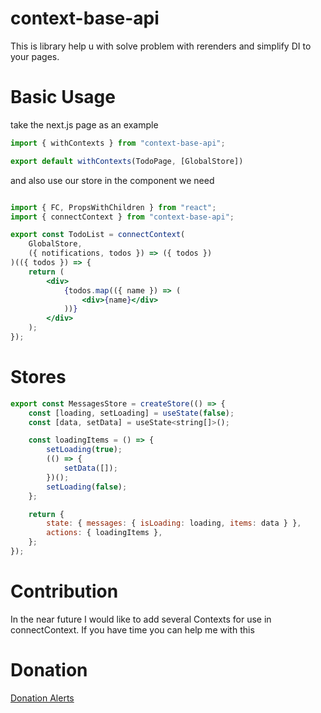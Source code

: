 # context-base-api
This is library help u with solve problem with rerenders and simplify DI to your pages.
# Basic Usage
take the next.js page as an example
```jsx
import { withContexts } from "context-base-api";

export default withContexts(TodoPage, [GlobalStore])
```

and also use our store in the component we need

```jsx

import { FC, PropsWithChildren } from "react";
import { connectContext } from "context-base-api";

export const TodoList = connectContext(
    GlobalStore,
    ({ notifications, todos }) => ({ todos })
)(({ todos }) => {
    return (
        <div>
            {todos.map(({ name }) => (
                <div>{name}</div>
            ))}
        </div>
    );
});
```

# Stores

```jsx
export const MessagesStore = createStore(() => {
    const [loading, setLoading] = useState(false);
    const [data, setData] = useState<string[]>();

    const loadingItems = () => {
        setLoading(true);
        (() => {
            setData([]);
        })();
        setLoading(false);
    };

    return {
        state: { messages: { isLoading: loading, items: data } },
        actions: { loadingItems },
    };
});

```

# Contribution
In the near future I would like to add several Contexts for use in connectContext.
If you have time you can help me with this 

# Donation
[Donation Alerts](https://www.donationalerts.com/r/stipafk)